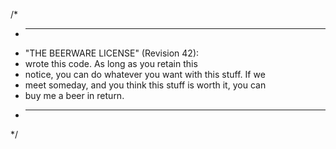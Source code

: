 /*
 * ------------------------------------------------------------
 * "THE BEERWARE LICENSE" (Revision 42):
 * <anselmpaul> wrote this code. As long as you retain this 
 * notice, you can do whatever you want with this stuff. If we
 * meet someday, and you think this stuff is worth it, you can
 * buy me a beer in return.
 * ------------------------------------------------------------
 */

